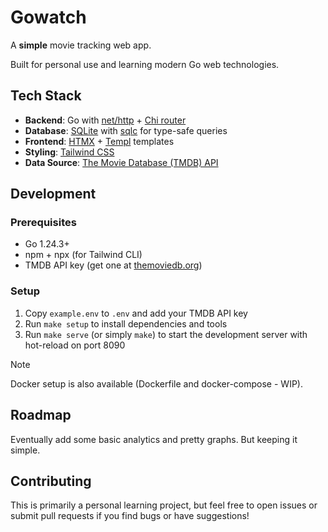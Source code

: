 # Gowatch

A **simple** movie tracking web app.

Built for personal use and learning modern Go web technologies.

## Tech Stack

- **Backend**: Go with [net/http](https://pkg.go.dev/net/http) + [Chi router](https://github.com/go-chi/chi)
- **Database**: [SQLite](https://sqlite.org/) with [sqlc](https://sqlc.dev/) for type-safe queries
- **Frontend**: [HTMX](https://htmx.org/) + [Templ](https://templ.guide/) templates
- **Styling**: [Tailwind CSS](https://tailwindcss.com/)
- **Data Source**: [The Movie Database (TMDB) API](https://www.themoviedb.org/)

## Development

### Prerequisites

- Go 1.24.3+
- npm + npx (for Tailwind CLI)
- TMDB API key (get one at [themoviedb.org](https://www.themoviedb.org/settings/api))

### Setup

1. Copy `example.env` to `.env` and add your TMDB API key
2. Run `make setup` to install dependencies and tools
3. Run `make serve` (or simply `make`) to start the development server with hot-reload on port 8090

> [!NOTE]
> Docker setup is also available (Dockerfile and docker-compose - WIP).

## Roadmap

Eventually add some basic analytics and pretty graphs. But keeping it simple.

## Contributing

This is primarily a personal learning project, but feel free to open issues or submit pull requests if you find bugs or have suggestions!
